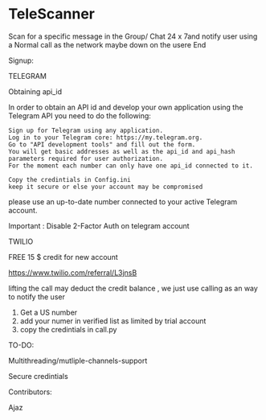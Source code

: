 # TeleScanner


Scan for a specific message in the Group/ Chat 24 x 7and notify user using a Normal call as the network maybe down on the usere End  


Signup:


TELEGRAM


Obtaining api_id

In order to obtain an API id and develop your own application using the Telegram API you need to do the following:

    Sign up for Telegram using any application.
    Log in to your Telegram core: https://my.telegram.org.
    Go to "API development tools" and fill out the form.
    You will get basic addresses as well as the api_id and api_hash parameters required for user authorization.
    For the moment each number can only have one api_id connected to it.

    Copy the credintials in Config.ini
    keep it secure or else your account may be compromised 

please use an up-to-date number connected to your active Telegram account.

 Important :  Disable 2-Factor Auth on telegram account


TWILIO

FREE 15 $ credit for new account

https://www.twilio.com/referral/L3jnsB

lifting the call may deduct the credit balance , we just use calling as an way to notify the user

1. Get a US number
2. add your numer in  verified list as limited by trial account
3. copy the credintials in call.py



TO-DO:

Multithreading/mutliple-channels-support

Secure credintials


Contributors:

Ajaz
